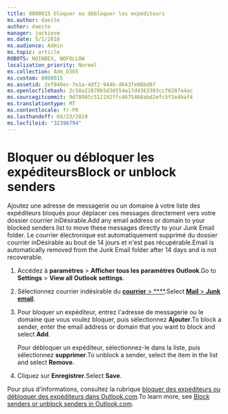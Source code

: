 ```yaml
---
title: 8000015 bloquer ou débloquer les expéditeurs
ms.author: daeite
author: daeite
manager: jackiesm
ms.date: 5/1/2018
ms.audience: Admin
ms.topic: article
ROBOTS: NOINDEX, NOFOLLOW
localization_priority: Normal
ms.collection: Adm_O365
ms.custom: 8000015
ms.assetid: 2ef840ec-7e1a-4df2-944b-d643fe08bd8f
ms.openlocfilehash: 2c58a22878b5d36554a17d4363303ccf6207a4ac
ms.sourcegitcommit: 9d78905c512192ffc4675468abd2efc5f2e4baf4
ms.translationtype: MT
ms.contentlocale: fr-FR
ms.lasthandoff: 04/23/2019
ms.locfileid: "32396794"
---
```

# <a name="block-or-unblock-senders"></a><span data-ttu-id="70d59-102">Bloquer ou débloquer les expéditeurs</span><span class="sxs-lookup"><span data-stu-id="70d59-102">Block or unblock senders</span></span>

<span data-ttu-id="70d59-103">Ajoutez une adresse de messagerie ou un domaine à votre liste des expéditeurs bloqués pour déplacer ces messages directement vers votre dossier courrier inDésirable.</span><span class="sxs-lookup"><span data-stu-id="70d59-103">Add any email address or domain to your blocked senders list to move these messages directly to your Junk Email folder.</span></span> <span data-ttu-id="70d59-104">Le courrier électronique est automatiquement supprimé du dossier courrier inDésirable au bout de 14 jours et n'est pas récupérable.</span><span class="sxs-lookup"><span data-stu-id="70d59-104">Email is automatically removed from the Junk Email folder after 14 days and is not recoverable.</span></span>
  
1. <span data-ttu-id="70d59-105">Accédez à **paramètres** \> **Afficher tous les paramètres Outlook**.</span><span class="sxs-lookup"><span data-stu-id="70d59-105">Go to **Settings** \> **View all Outlook settings**.</span></span> 
    
2. <span data-ttu-id="70d59-106">Sélectionnez courrier indésirable du [ **courrier** \> \*\*\*\*](https://outlook.live.com/mail/options/mail/junkEmail).</span><span class="sxs-lookup"><span data-stu-id="70d59-106">Select [**Mail** \> **Junk email**](https://outlook.live.com/mail/options/mail/junkEmail).</span></span> 
    
3. <span data-ttu-id="70d59-107">Pour bloquer un expéditeur, entrez l'adresse de messagerie ou le domaine que vous voulez bloquer, puis sélectionnez **Ajouter**.</span><span class="sxs-lookup"><span data-stu-id="70d59-107">To block a sender, enter the email address or domain that you want to block and select **Add**.</span></span> 
    
    <span data-ttu-id="70d59-108">Pour débloquer un expéditeur, sélectionnez-le dans la liste, puis sélectionnez **supprimer**.</span><span class="sxs-lookup"><span data-stu-id="70d59-108">To unblock a sender, select the item in the list and select **Remove**.</span></span>
    
4. <span data-ttu-id="70d59-109">Cliquez sur **Enregistrer**.</span><span class="sxs-lookup"><span data-stu-id="70d59-109">Select **Save**.</span></span> 
    
<span data-ttu-id="70d59-110">Pour plus d'informations, consultez la rubrique [bloquer des expéditeurs ou débloquer des expéditeurs dans Outlook.com](https://go.microsoft.com/fwlink/p/?linkid=873133).</span><span class="sxs-lookup"><span data-stu-id="70d59-110">To learn more, see [Block senders or unblock senders in Outlook.com](https://go.microsoft.com/fwlink/p/?linkid=873133).</span></span>
  

